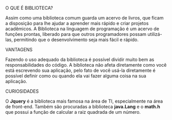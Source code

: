 O QUE É BIBLIOTECA? 

Assim como uma biblioteca comum guarda um acervo de livros, que ficam a disposição para lhe ajudar a aprender mais rápido e criar projetos acadêmicos. A Biblioteca na linguagem de programação é um acervo de funções prontas, liberado para  que  outros programadores possam  utilizá-las, permitindo que o desenvolvimento seja mais fácil e rápido. 

VANTAGENS 

Fazendo o uso adequado da biblioteca é possível dividir muito bem as responsabilidades do código. A biblioteca não afeta diretamente como você está escrevendo sua aplicação, pelo fato de você usá-la diretamente é possível definir como ou quando ela vai fazer alguma coisa na sua aplicação.

CURIOSIDADES 

 O **Jquery** é a biblioteca mais famosa na área de TI, especialmente na área de front-end. Também são procuradas a biblioteca **java.Lang** e o **math.h** que possui a função de calcular a raiz quadrada de um número.
